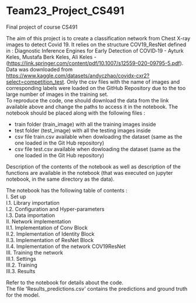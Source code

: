 # Team23_Project_CS491
Final project of course CS491


The aim of this project is to create a classification network from Chest X-ray images to detect Covid 19. 
It relies on the structure COV19_ResNet defined in : Diagnostic Inference Engines for Early Detection of COVID‑19 - Ayturk Keles, Mustafa Berk Keles, Ali Keles - (https://link.springer.com/content/pdf/10.1007/s12559-020-09795-5.pdf). <br>
Data was downloaded from https://www.kaggle.com/datasets/andyczhao/covidx-cxr2?select=competition_test. Only the csv files with the name of images and corresponding labels were loaded on the GitHub Repository due to the too large number of images in the training set.  <br>
To reproduce the code, one should download the data from the link available above and change the paths to access it in the notebook. The notebook should be placed along with the following files : <br>
- train folder (train_image) with all the training images inside  <br>
- test folder (test_image) with all the testing images inside  <br>
- csv file train.csv available when dowloading the dataset (same as the one loaded in the Git Hub repository)  <br>
- csv file test.csv available when dowloading the dataset (same as the one loaded in the Git Hub repository)  <br>

Description of the contents of the notebook as well as description of the functions are available in the notebook (that was executed on jupyter notebook, in the same directory as the data).<br>

The notebook has the following table of contents : <br> 
I. Set up <br>
I.1. Library importation <br>
I.2. Configuration and Hyper-parameters <br>
I.3. Data importation <br>
II. Network implementation <br>
II.1. Implementation of Conv Block <br>
II.2. Implementation of Identity Block <br>
II.3. Implementation of ResNet Block <br>
II.4. Implementation of the network COV19ResNet <br>
III. Training the network <br>
III.1. Settings <br>
III.2. Training <br>
III.3. Results <br>

Refer to the notebook for details about the code. <br>
The file 'Results_predictions.csv' contains the predictions and ground truth for the model. 
